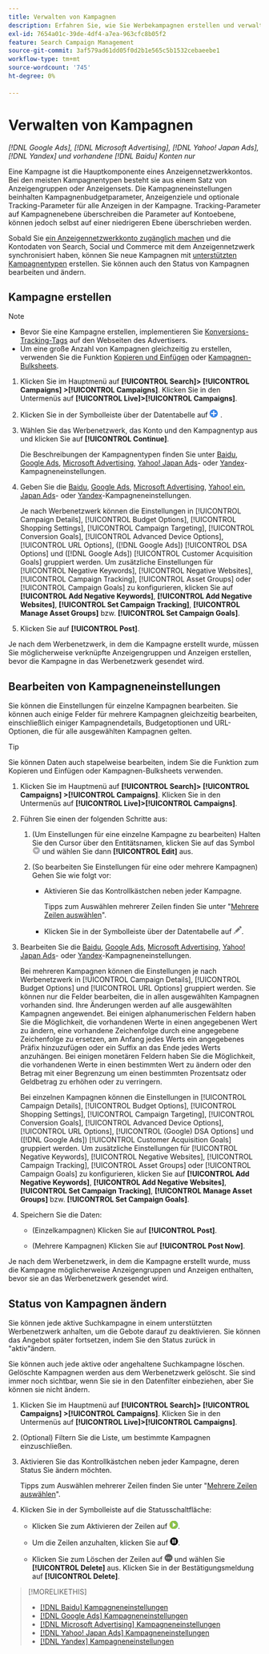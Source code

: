 ```yaml
---
title: Verwalten von Kampagnen
description: Erfahren Sie, wie Sie Werbekampagnen erstellen und verwalten.
exl-id: 7654a01c-39de-4df4-a7ea-963cfc8b05f2
feature: Search Campaign Management
source-git-commit: 3af579ad61dd05f0d2b1e565c5b1532cebaeebe1
workflow-type: tm+mt
source-wordcount: '745'
ht-degree: 0%

---
```


# Verwalten von Kampagnen

*[!DNL Google Ads], [!DNL Microsoft Advertising], [!DNL Yahoo! Japan Ads], [!DNL Yandex] und vorhandene [!DNL Baidu] Konten nur*

Eine Kampagne ist die Hauptkomponente eines Anzeigennetzwerkkontos. Bei den meisten Kampagnentypen besteht sie aus einem Satz von Anzeigengruppen oder Anzeigensets. Die Kampagneneinstellungen beinhalten Kampagnenbudgetparameter, Anzeigenziele und optionale Tracking-Parameter für alle Anzeigen in der Kampagne. Tracking-Parameter auf Kampagnenebene überschreiben die Parameter auf Kontoebene, können jedoch selbst auf einer niedrigeren Ebene überschrieben werden.

Sobald Sie [ ein Anzeigennetzwerkkonto zugänglich machen](/help/search-social-commerce/campaign-management/accounts/ad-network-account-manage.md) und die Kontodaten von Search, Social und Commerce mit dem Anzeigennetzwerk synchronisiert haben, können Sie neue Kampagnen mit [unterstützten Kampagnentypen](/help/search-social-commerce/introduction/supported-inventory.md) erstellen. Sie können auch den Status von Kampagnen bearbeiten und ändern.

## Kampagne erstellen

>[!NOTE]
>
>* Bevor Sie eine Kampagne erstellen, implementieren Sie [Konversions-Tracking-Tags](/help/search-social-commerce/tracking/conversion-tracking-about.md) auf den Webseiten des Advertisers.
>* Um eine große Anzahl von Kampagnen gleichzeitig zu erstellen, verwenden Sie die Funktion [Kopieren und Einfügen](/help/search-social-commerce/campaign-management/campaigns/copy-paste.md) oder [Kampagnen-Bulksheets](/help/search-social-commerce/campaign-management/bulksheets/bulksheet-about.md).

1. Klicken Sie im Hauptmenü auf **[!UICONTROL Search]> [!UICONTROL Campaigns] >[!UICONTROL Campaigns]**. Klicken Sie in den Untermenüs auf **[!UICONTROL Live]>[!UICONTROL Campaigns]**.

1. Klicken Sie in der Symbolleiste über der Datentabelle auf ![Erstellen](/help/search-social-commerce/assets/add.png "Erstellen") .

1. Wählen Sie das Werbenetzwerk, das Konto und den Kampagnentyp aus und klicken Sie auf **[!UICONTROL Continue]**.

   Die Beschreibungen der Kampagnentypen finden Sie unter [Baidu](/help/search-social-commerce/campaign-management/campaigns/campaign-settings-baidu.md), [Google Ads](/help/search-social-commerce/campaign-management/campaigns/campaign-settings-google.md), [Microsoft Advertising](/help/search-social-commerce/campaign-management/campaigns/campaign-settings-microsoft.md), [Yahoo! Japan Ads](/help/search-social-commerce/campaign-management/campaigns/campaign-settings-yahoo-japan.md)- oder [Yandex](/help/search-social-commerce/campaign-management/campaigns/campaign-settings-yandex.md)-Kampagneneinstellungen.

1. Geben Sie die [Baidu](/help/search-social-commerce/campaign-management/campaigns/campaign-settings-baidu.md), [Google Ads](/help/search-social-commerce/campaign-management/campaigns/campaign-settings-google.md), [Microsoft Advertising](/help/search-social-commerce/campaign-management/campaigns/campaign-settings-microsoft.md), [Yahoo! ein. Japan Ads](/help/search-social-commerce/campaign-management/campaigns/campaign-settings-yahoo-japan.md)- oder [Yandex](/help/search-social-commerce/campaign-management/campaigns/campaign-settings-yandex.md)-Kampagneneinstellungen.

   Je nach Werbenetzwerk können die Einstellungen in [!UICONTROL Campaign Details], [!UICONTROL Budget Options], [!UICONTROL Shopping Settings], [!UICONTROL Campaign Targeting], [!UICONTROL Conversion Goals], [!UICONTROL Advanced Device Options], [!UICONTROL URL Options], ([!DNL Google Ads]) [!UICONTROL DSA Options] und ([!DNL Google Ads]) [!UICONTROL Customer Acquisition Goals] gruppiert werden. Um zusätzliche Einstellungen für [!UICONTROL Negative Keywords], [!UICONTROL Negative Websites], [!UICONTROL Campaign Tracking], [!UICONTROL Asset Groups] oder [!UICONTROL Campaign Goals] zu konfigurieren, klicken Sie auf **[!UICONTROL Add Negative Keywords]**, **[!UICONTROL Add Negative Websites]**, **[!UICONTROL Set Campaign Tracking]**, **[!UICONTROL Manage Asset Groups]** bzw. **[!UICONTROL Set Campaign Goals]**.

1. Klicken Sie auf **[!UICONTROL Post]**.

Je nach dem Werbenetzwerk, in dem die Kampagne erstellt wurde, müssen Sie möglicherweise verknüpfte Anzeigengruppen und Anzeigen erstellen, bevor die Kampagne in das Werbenetzwerk gesendet wird.

## Bearbeiten von Kampagneneinstellungen

Sie können die Einstellungen für einzelne Kampagnen bearbeiten. Sie können auch einige Felder für mehrere Kampagnen gleichzeitig bearbeiten, einschließlich einiger Kampagnendetails, Budgetoptionen und URL-Optionen, die für alle ausgewählten Kampagnen gelten.

>[!TIP]
>
>Sie können Daten auch stapelweise bearbeiten, indem Sie die Funktion zum Kopieren und Einfügen oder Kampagnen-Bulksheets verwenden.

1. Klicken Sie im Hauptmenü auf **[!UICONTROL Search]> [!UICONTROL Campaigns] >[!UICONTROL Campaigns]**. Klicken Sie in den Untermenüs auf **[!UICONTROL Live]>[!UICONTROL Campaigns]**.

1. Führen Sie einen der folgenden Schritte aus:

   1. (Um Einstellungen für eine einzelne Kampagne zu bearbeiten) Halten Sie den Cursor über den Entitätsnamen, klicken Sie auf das Symbol ![Menü-Symbol](/help/search-social-commerce/assets/arrow-dropdown-menu.png "Menü-Symbol") und wählen Sie dann **[!UICONTROL Edit]** aus.

   1. (So bearbeiten Sie Einstellungen für eine oder mehrere Kampagnen) Gehen Sie wie folgt vor:

      * Aktivieren Sie das Kontrollkästchen neben jeder Kampagne.

        Tipps zum Auswählen mehrerer Zeilen finden Sie unter &quot;[Mehrere Zeilen auswählen](/help/search-social-commerce/common-tasks/navigation-editing-selection/multiple-rows-select.md)&quot;.

      * Klicken Sie in der Symbolleiste über der Datentabelle auf ![Bearbeiten](/help/search-social-commerce/assets/edit.png "Bearbeiten").

1. Bearbeiten Sie die [Baidu](/help/search-social-commerce/campaign-management/campaigns/campaign-settings-baidu.md), [Google Ads](/help/search-social-commerce/campaign-management/campaigns/campaign-settings-google.md), [Microsoft Advertising](/help/search-social-commerce/campaign-management/campaigns/campaign-settings-microsoft.md), [Yahoo! Japan Ads](/help/search-social-commerce/campaign-management/campaigns/campaign-settings-yahoo-japan.md)- oder [Yandex](/help/search-social-commerce/campaign-management/campaigns/campaign-settings-yandex.md)-Kampagneneinstellungen.

   Bei mehreren Kampagnen können die Einstellungen je nach Werbenetzwerk in [!UICONTROL Campaign Details], [!UICONTROL Budget Options] und [!UICONTROL URL Options] gruppiert werden. Sie können nur die Felder bearbeiten, die in allen ausgewählten Kampagnen vorhanden sind. Ihre Änderungen werden auf alle ausgewählten Kampagnen angewendet. Bei einigen alphanumerischen Feldern haben Sie die Möglichkeit, die vorhandenen Werte in einen angegebenen Wert zu ändern, eine vorhandene Zeichenfolge durch eine angegebene Zeichenfolge zu ersetzen, am Anfang jedes Werts ein angegebenes Präfix hinzuzufügen oder ein Suffix an das Ende jedes Werts anzuhängen. Bei einigen monetären Feldern haben Sie die Möglichkeit, die vorhandenen Werte in einen bestimmten Wert zu ändern oder den Betrag mit einer Begrenzung um einen bestimmten Prozentsatz oder Geldbetrag zu erhöhen oder zu verringern.

   Bei einzelnen Kampagnen können die Einstellungen in [!UICONTROL Campaign Details], [!UICONTROL Budget Options], [!UICONTROL Shopping Settings], [!UICONTROL Campaign Targeting], [!UICONTROL Conversion Goals], [!UICONTROL Advanced Device Options], [!UICONTROL URL Options], [!UICONTROL (Google) DSA Options] und ([!DNL Google Ads]) [!UICONTROL Customer Acquisition Goals] gruppiert werden. Um zusätzliche Einstellungen für [!UICONTROL Negative Keywords], [!UICONTROL Negative Websites], [!UICONTROL Campaign Tracking], [!UICONTROL Asset Groups] oder [!UICONTROL Campaign Goals] zu konfigurieren, klicken Sie auf **[!UICONTROL Add Negative Keywords]**, **[!UICONTROL Add Negative Websites]**, **[!UICONTROL Set Campaign Tracking]**, **[!UICONTROL Manage Asset Groups]** bzw. **[!UICONTROL Set Campaign Goals]**.

1. Speichern Sie die Daten:

   * (Einzelkampagnen) Klicken Sie auf **[!UICONTROL Post]**.

   * (Mehrere Kampagnen) Klicken Sie auf **[!UICONTROL Post Now]**.

Je nach dem Werbenetzwerk, in dem die Kampagne erstellt wurde, muss die Kampagne möglicherweise Anzeigengruppen und Anzeigen enthalten, bevor sie an das Werbenetzwerk gesendet wird.

## Status von Kampagnen ändern

Sie können jede aktive Suchkampagne in einem unterstützten Werbenetzwerk anhalten, um die Gebote darauf zu deaktivieren. Sie können das Angebot später fortsetzen, indem Sie den Status zurück in &quot;aktiv&quot;ändern.

Sie können auch jede aktive oder angehaltene Suchkampagne löschen. Gelöschte Kampagnen werden aus dem Werbenetzwerk gelöscht. Sie sind immer noch sichtbar, wenn Sie sie in den Datenfilter einbeziehen, aber Sie können sie nicht ändern.

1. Klicken Sie im Hauptmenü auf **[!UICONTROL Search]> [!UICONTROL Campaigns] >[!UICONTROL Campaigns]**. Klicken Sie in den Untermenüs auf **[!UICONTROL Live]>[!UICONTROL Campaigns]**.

1. (Optional) Filtern Sie die Liste, um bestimmte Kampagnen einzuschließen.

1. Aktivieren Sie das Kontrollkästchen neben jeder Kampagne, deren Status Sie ändern möchten.

   Tipps zum Auswählen mehrerer Zeilen finden Sie unter &quot;[Mehrere Zeilen auswählen](/help/search-social-commerce/common-tasks/navigation-editing-selection/multiple-rows-select.md)&quot;.

1. Klicken Sie in der Symbolleiste auf die Statusschaltfläche:

   * Klicken Sie zum Aktivieren der Zeilen auf ![Aktivieren](/help/search-social-commerce/assets/activate.png "Aktivieren").

   * Um die Zeilen anzuhalten, klicken Sie auf ![Pause](/help/search-social-commerce/assets/pause.png "Pause").

   * Klicken Sie zum Löschen der Zeilen auf ![Mehr](/help/search-social-commerce/assets/more.png "Mehr") und wählen Sie **[!UICONTROL Delete]** aus. Klicken Sie in der Bestätigungsmeldung auf **[!UICONTROL Delete]**.

>[!MORELIKETHIS]
>
>* [[!DNL Baidu] Kampagneneinstellungen](/help/search-social-commerce/campaign-management/campaigns/campaign-settings-baidu.md)
>* [[!DNL Google Ads] Kampagneneinstellungen](/help/search-social-commerce/campaign-management/campaigns/campaign-settings-google.md)
>* [[!DNL Microsoft Advertising] Kampagneneinstellungen](/help/search-social-commerce/campaign-management/campaigns/campaign-settings-microsoft.md)
>* [[!DNL Yahoo! Japan Ads] Kampagneneinstellungen](/help/search-social-commerce/campaign-management/campaigns/campaign-settings-yahoo-japan.md)
>* [[!DNL Yandex] Kampagneneinstellungen](/help/search-social-commerce/campaign-management/campaigns/campaign-settings-yandex.md)
